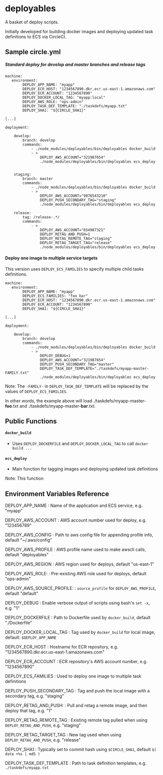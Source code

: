 
# deployables

A basket of deploy scripts.

Initially developed for building docker images and deploying updated task definitions to ECS via CircleCI.

## Sample circle.yml

##### Standard deploy for develop and master branches and release tags

```
machine:
   environment:
        DEPLOY_APP_NAME: "myapp"
        DEPLOY_ECR_HOST: "1234567890.dkr.ecr.us-east-1.amazonaws.com"
        DEPLOY_ECR_ACCOUNT: "1234567890"
        DEPLOY_DOCKER_LOCAL_TAG: "myapp:local"
        DEPLOY_AWS_ROLE: "ops-admin"
        DEPLOY_TASK_DEF_TEMPLATE: "./taskdefs/myapp.txt"
        DEPLOY_SHA1: "${CIRCLE_SHA1}"

[...]

deployment:

    develop:
        branch: develop
        commands:
            - ./node_modules/deployables/bin/deployables docker_build
            - >
                DEPLOY_AWS_ACCOUNT="321987654"
                ./node_modules/deployables/bin/deployables ecs_deploy


    staging:
        branch: master
        commands:
            - ./node_modules/deployables/bin/deployables docker_build
            - >
                DEPLOY_AWS_ACCOUNT="9876543210"
                DEPLOY_PUSH_SECONDARY_TAG="staging"
                ./node_modules/deployables/bin/deployables ecs_deploy

    release:
        tag: /release-.*/
        commands:
            - >
                DEPLOY_AWS_ACCOUNT="654987321"
                DEPLOY_RETAG_AND_PUSH=1
                DEPLOY_RETAG_REMOTE_TAG="staging"
                DEPLOY_RETAG_TARGET_TAG="release"
                ./node_modules/deployables/bin/deployables ecs_deploy
```

#### Deploy one image to multiple service targets

This version uses `DEPLOY_ECS_FAMILIES` to specify multiple child tasks definitions.

```
machine:
   environment:
        DEPLOY_APP_NAME: "myapp"
        DEPLOY_ECS_FAMILIES: "foo bar"
        DEPLOY_ECR_HOST: "1234567890.dkr.ecr.us-east-1.amazonaws.com"
        DEPLOY_ECR_ACCOUNT: "1234567890"
        DEPLOY_SHA1: "${CIRCLE_SHA1}"

[...]

deployment:

    develop:
        branch: develop
        commands:
            - ./node_modules/deployables/bin/deployables docker_build
            - >
                DEPLOY_DEBUG=1
                DEPLOY_AWS_ACCOUNT="321987654"
                DEPLOY_PUSH_SECONDARY_TAG="master"
                DEPLOY_TASK_DEF_TEMPLATE="./taskdefs/myapp-master-FAMILY.txt"
                ./node_modules/deployables/bin/deployables ecs_deploy
```

Note: The `-FAMILY-` in `DEPLOY_TASK_DEF_TEMPLATE` will be replaced by the values of `DEPLOY_ECS_FAMILIES`.

In other words, the example above will load ./taskdefs/myapp-master-__foo__.txt and ./taskdefs/myapp-master-__bar__.txt.


## Public Functions

#### `docker_build`

* Uses `DEPLOY_DOCKERFILE` and `DEPLOY_DOCKER_LOCAL_TAG` to call `docker build ...`


#### `ecs_deploy`

* Main function for tagging images and deploying updated task definitions

Note: This function


## Environment Variables Reference

DEPLOY_APP_NAME
: Name of the application and ECS service, e.g. "myapp"

DEPLOY_AWS_ACCOUNT
: AWS account number used for deploy, e.g. "123456789"

DEPLOY_AWS_CONFIG
: Path to aws config file for appending profile info, default "~/.aws/config"

DEPLOY_AWS_PROFILE
: AWS profile name used to make awscli calls, default "deployables"

DEPLOY_AWS_REGION
: AWS region used for deploys, default "us-east-1"

DEPLOY_AWS_ROLE:
: Pre-existing AWS role used for deploys, default "ops-admin"

DEPLOY_AWS_SOURCE_PROFILE:
: `source_profile` for `DEPLOY_AWS_PROFILE`, default "default"

DEPLOY_DEBUG
: Enable verbose output of scripts using bash's `set -x`, e.g. "1"

DEPLOY_DOCKERFILE
: Path to Dockerfile used by `docker_build`, default "./Dockerfile"

DEPLOY_DOCKER_LOCAL_TAG
: Tag used by `docker_build` for local image, default: `$DEPLOY_APP_NAME`

DEPLOY_ECR_HOST
: Hostname for ECR repository, e.g. "1234567890.dkr.ecr.us-east-1.amazonaws.com"

DEPLOY_ECR_ACCOUNT
: ECR repository's AWS account number, e.g. "1234567890"

DEPLOY_ECS_FAMILIES
: Used to deploy one image to multiple task definitions

DEPLOY_PUSH_SECONDARY_TAG
: Tag and push the local image with a secondary tag, e.g. "staging"

DEPLOY_RETAG_AND_PUSH:
: Pull and retag a remote image, and then deploy that tag, e.g. "1"

DEPLOY_RETAG_REMOTE_TAG
: Existing remote tag pulled when using `DEPLOY_RETAG_AND_PUSH`, e.g. "staging"

DEPLOY_RETAG_TARGET_TAG
: New tag used when using `DEPLOY_RETAG_AND_PUSH`, e.g. "release"

DEPLOY_SHA1
: Typically set to commit hash using `$CIRCLE_SHA1`, default `$( date +%s | md5 )`

DEPLOY_TASK_DEF_TEMPLATE
: Path to task definition templates, e.g. `./taskdefs/myapp.txt`
